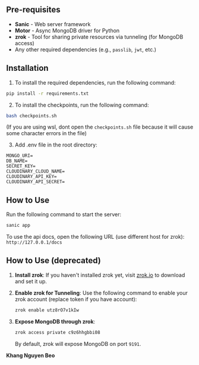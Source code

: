 
## Pre-requisites

- **Sanic** - Web server framework
- **Motor** - Async MongoDB driver for Python
- **zrok** - Tool for sharing private resources via tunneling (for MongoDB access)
- Any other required dependencies (e.g., `passlib`, `jwt`, etc.)

## Installation

1. To install the required dependencies, run the following command:

```bash
pip install -r requirements.txt
```

2. To install the checkpoints, run the following command:
```bash
bash checkpoints.sh
```
(If you are using wsl, dont open the `checkpoints.sh` file because it will cause some character errors in the file)

3. Add .env file in the root directory:
```env
MONGO_URI= 
DB_NAME=
SECRET_KEY=
CLOUDINARY_CLOUD_NAME=
CLOUDINARY_API_KEY=
CLOUDINARY_API_SECRET=

```

## How to Use

Run the following command to start the server:
```bash
sanic app
```
To use the api docs, open the following URL (use different host for zrok):
`http://127.0.0.1/docs`

## How to Use (deprecated)

1. **Install zrok**: If you haven't installed zrok yet, visit [zrok.io](https://zrok.io) to download and set it up.

2. **Enable zrok for Tunneling**: Use the following command to enable your zrok account (replace token if you have account):

    ```bash
    zrok enable utz8rO7v1kIw
    ```

3. **Expose MongoDB through zrok**:

    ```bash
    zrok access private c9z6hhgbbi08
    ```

    By default, zrok will expose MongoDB on port `9191`.

**Khang Nguyen Beo**
